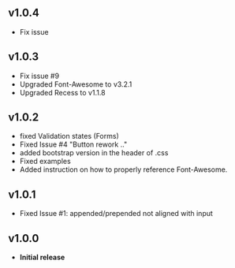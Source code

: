 ## v1.0.4
- Fix issue

## v1.0.3
- Fix issue #9
- Upgraded Font-Awesome to v3.2.1
- Upgraded Recess to v1.1.8

## v1.0.2
- fixed Validation states (Forms)
- Fixed Issue #4 "Button rework .."
- added bootstrap version in the header of .css
- Fixed examples
- Added instruction on how to properly reference Font-Awesome.

## v1.0.1
- Fixed Issue #1: appended/prepended not aligned with input

## v1.0.0
- **Initial release**